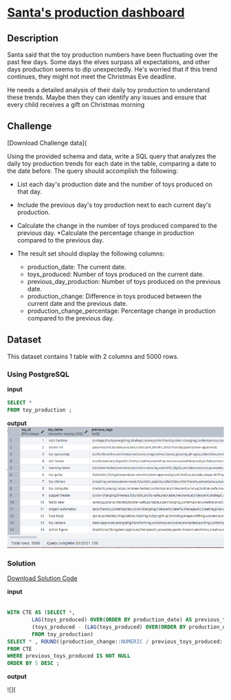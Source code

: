 # [Santa's production dashboard](https://adventofsql.com/challenges/5)

## Description
Santa said that the toy production numbers have been fluctuating over the past few days. Some days the elves surpass all expectations, and other days production seems to dip unexpectedly. He's worried that if this trend continues, they might not meet the Christmas Eve deadline.

He needs a detailed analysis of their daily toy production to understand these trends. Maybe then they can identify any issues and ensure that every child receives a gift on Christmas morning

## Challenge
[Download Challenge data](

Using the provided schema and data, write a SQL query that analyzes the daily toy production trends for each date in the table, comparing a date to the date before. The query should accomplish the following:

* List each day's production date and the number of toys produced on that day.
* Include the previous day's toy production next to each current day's production.
* Calculate the change in the number of toys produced compared to the previous day.
*Calculate the percentage change in production compared to the previous day.
* The result set should display the following columns:

  + production_date: The current date.
  + toys_produced: Number of toys produced on the current date.
  + previous_day_production: Number of toys produced on the previous date.
  + production_change: Difference in toys produced between the current date and the previous date.
  + production_change_percentage: Percentage change in production compared to the previous day.
  
## Dataset
This dataset contains 1 table with 2 columns and 5000 rows. 
### Using PostgreSQL
**input**
```sql
SELECT *
FROM toy_production ;
```
**output**
![](https://github.com/thatlaconic/advent-of-sql-day-4/blob/main/toy_production.PNG)

### Solution
[Download Solution Code](https://github.com/thatlaconic/advent-of-sql-day-4/blob/main/advent_answer_day4.sql)

**input**
```sql

WITH CTE AS (SELECT *,
		LAG(toys_produced) OVER(ORDER BY production_date) AS previous_toys_produced,
		(toys_produced - (LAG(toys_produced) OVER(ORDER BY production_date))) AS production_change
		FROM toy_production)
SELECT * , ROUND((production_change::NUMERIC / previous_toys_produced::NUMERIC)*100, 2) AS production_change_percentage
FROM CTE
WHERE previous_toys_produced IS NOT NULL
ORDER BY 5 DESC ;

```
**output**

![](




